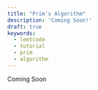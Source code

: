 ```yaml
---
title: "Prim's Algorithm"
description: 'Coming Soon!'
draft: true
keywords:
  - leetcode
  - tutorial
  - prim
  - algorithm
---
```


Coming Soon
